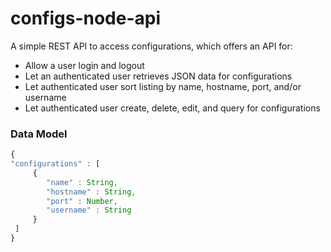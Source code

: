configs-node-api
================

A simple REST API to access configurations, which offers an API for:

 * Allow a user login and logout
 * Let an authenticated user retrieves JSON data for configurations
 * Let authenticated user sort listing by name, hostname, port, and/or username
 * Let authenticated user create, delete, edit, and query for configurations

### Data Model
```javascript
{
"configurations" : [
     {
        "name" : String,
        "hostname" : String,
        "port" : Number,
        "username" : String
     }
 ]
}
```
